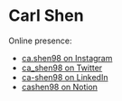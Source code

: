 # Carl Shen

Online presence:
- [ca.shen98 on Instagram](https://instagram.com/ca.shen98)
- [ca_shen98 on Twitter](https://twitter.com/ca_shen98)
- [ca-shen98 on LinkedIn](https://linkedin.com/in/cashen98)
- [cashen98 on Notion](https://cashen98.notion.site/About-ad2724dd10344347a243c519b0fb6187)
